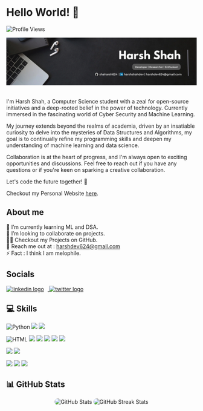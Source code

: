 # Hello World! 👋

![Profile Views](https://komarev.com/ghpvc/?username=shaharsh624&label=Profile+Views)

<div align="center">
  <img src="Images/NewCover.png"/>
</div>
<br>

I'm Harsh Shah, a Computer Science student with a zeal for open-source initiatives and a deep-rooted belief in the power of technology. Currently immersed in the fascinating world of Cyber Security and Machine Learning.

My journey extends beyond the realms of academia, driven by an insatiable curiosity to delve into the mysteries of Data Structures and Algorithms, my goal is to continually refine my programming skills and deepen my understanding of machine learning and data science.

Collaboration is at the heart of progress, and I'm always open to exciting opportunities and discussions. Feel free to reach out if you have any questions or if you're keen on sparking a creative collaboration.

Let's code the future together! 🌟

Checkout my Personal Website <a href="https://shaharsh.vercel.app/" target="_blank">here</a>.

## About me

🔭 I’m currently learning ML and DSA.  
👯 I’m looking to collaborate on projects.  
👨‍💻 Checkout my Projects on GitHub.  
📧 Reach me out at : [harshdev624@gmail.com](mailto:harsh.dev624@gmail.com)  
⚡ Fact : I think I am melophile.

## Socials

<div align="left">
  <a href="https://linkedin.com/in/harshshahdev" target="_blank">
    <img src="https://raw.githubusercontent.com/maurodesouza/profile-readme-generator/master/src/assets/icons/social/linkedin/default.svg" width="35" height="35" alt="linkedin logo" style="margin-right: 10px;"/>
  </a>
  <a href="https://twitter.com/_shaharshhh" target="_blank">
    <img src="https://raw.githubusercontent.com/maurodesouza/profile-readme-generator/master/src/assets/icons/social/twitter/default.svg" width="35" height="35"  alt="twitter logo" style="margin-right: 10px;" />
  </a>
</div>

## 💻 Skills

![Python](https://img.shields.io/badge/Python-14354C?style=for-the-badge&logo=python&logoColor=white)
![](https://img.shields.io/badge/Java-ED8B00?style=for-the-badge&logo=openjdk&logoColor=white)
![](https://img.shields.io/badge/C%2B%2B-00599C?style=for-the-badge&logo=c%2B%2B&logoColor=white)

![HTML](https://img.shields.io/badge/HTML5-E34F26?style=for-the-badge&logo=html5&logoColor=white)
![](https://img.shields.io/badge/CSS3-1572B6?style=for-the-badge&logo=css3&logoColor=white)
![](https://img.shields.io/badge/JavaScript-323330?style=for-the-badge&logo=javascript&logoColor=F7DF1E)
![](https://img.shields.io/badge/Node.js-43853D?style=for-the-badge&logo=node.js&logoColor=white)
![](https://img.shields.io/badge/Bootstrap-563D7C?style=for-the-badge&logo=bootstrap&logoColor=white)
![](https://img.shields.io/badge/React-20232A?style=for-the-badge&logo=react&logoColor=61DAFB)

![](https://img.shields.io/badge/MySQL-00000F?style=for-the-badge&logo=mysql&logoColor=white)
![](https://img.shields.io/badge/MongoDB-4EA94B?style=for-the-badge&logo=mongodb&logoColor=white)

![](https://img.shields.io/badge/TensorFlow-FF6F00?style=for-the-badge&logo=tensorflow&logoColor=white)
![](https://img.shields.io/badge/GIT-E44C30?style=for-the-badge&logo=git&logoColor=white)
![](https://img.shields.io/badge/Google_Cloud-4285F4?style=for-the-badge&logo=google-cloud&logoColor=white)

## 📊 GitHub Stats

<div align="center">
        <img src="https://github-readme-stats.vercel.app/api?username=shaharsh624&count_private=true&show_icons=true&theme=github_dark" 
             alt="GitHub Stats" 
             style="width: 44%; max-width: 400px; height: auto; border-radius: 8px;">
        <img src="https://github-readme-streak-stats.herokuapp.com?user=shaharsh624&theme=github-dark&background=0D1117&border=FFFFFF&stroke=4B8DDA&currStreakNum=C3D1D9&ring=1B2F45&sideLabels=C3D1D9&sideNums=C3D1D9&currStreakLabel=C3D1D9&dates=767F84" 
             alt="GitHub Streak Stats" 
             style="width: 47%; max-width: 400px; height: auto; border-radius: 8px;">
    </div>
